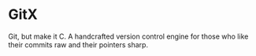 # GitX
Git, but make it C. A handcrafted version control engine for those who like their commits raw and their pointers sharp.
